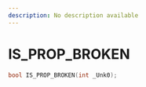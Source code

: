 ```yaml
---
description: No description available 
---
```


# IS_PROP_BROKEN

```cpp
bool IS_PROP_BROKEN(int _Unk0);
```
